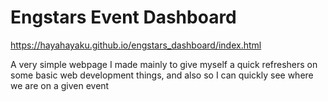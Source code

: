 # Engstars Event Dashboard

https://hayahayaku.github.io/engstars_dashboard/index.html

A very simple webpage I made mainly to give myself a quick refreshers on some basic web development things, and also so I can quickly see where we are on a given event
